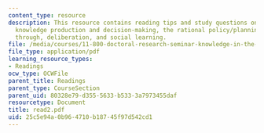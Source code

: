 ```yaml
---
content_type: resource
description: This resource contains reading tips and study questions on models of
  knowledge production and decision-making, the rational policy/planning model, muddling
  through, deliberation, and social learning.
file: /media/courses/11-800-doctoral-research-seminar-knowledge-in-the-public-arena-spring-2007/25c5e94a0b964710b18745f97d542cd1_read2.pdf
file_type: application/pdf
learning_resource_types:
- Readings
ocw_type: OCWFile
parent_title: Readings
parent_type: CourseSection
parent_uid: 80328e79-d355-5633-b533-3a7973455daf
resourcetype: Document
title: read2.pdf
uid: 25c5e94a-0b96-4710-b187-45f97d542cd1
---
```

